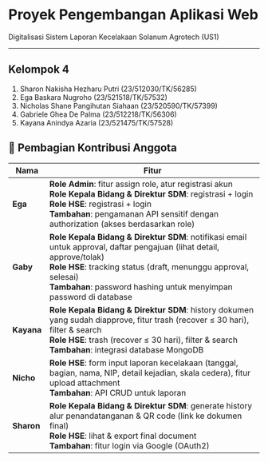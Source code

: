 # Proyek Pengembangan Aplikasi Web
Digitalisasi Sistem Laporan Kecelakaan Solanum Agrotech (US1)

---

## Kelompok 4

1. Sharon Nakisha Hezharu Putri (23/512030/TK/56285)
2. Ega Baskara Nugroho (23/521518/TK/57532)
3. Nicholas Shane Pangihutan Siahaan (23/520590/TK/57399)
4. Gabriele Ghea De Palma (23/512218/TK/56306)
5. Kayana Anindya Azaria (23/521475/TK/57528)

## 👥 Pembagian Kontribusi Anggota

| Nama    | Fitur                                                                                                    |
|---------|-----------------------------------------------------------------------------------------------------------------|
| **Ega** | **Role Admin**: fitur assign role, atur registrasi akun <br> **Role Kepala Bidang & Direktur SDM**: registrasi + login <br> **Role HSE**: registrasi + login <br> **Tambahan**: pengamanan API sensitif dengan authorization (akses berdasarkan role) |
| **Gaby** | **Role Kepala Bidang & Direktur SDM**: notifikasi email untuk approval, daftar pengajuan (lihat detail, approve/tolak) <br> **Role HSE**: tracking status (draft, menunggu approval, selesai) <br> **Tambahan**: password hashing untuk menyimpan password di database |
| **Kayana** | **Role Kepala Bidang & Direktur SDM**: history dokumen yang sudah diapprove, fitur trash (recover ≤ 30 hari), filter & search <br> **Role HSE**: trash (recover ≤ 30 hari), filter & search <br> **Tambahan**: integrasi database MongoDB |
| **Nicho** | **Role HSE**: form input laporan kecelakaan (tanggal, bagian, nama, NIP, detail kejadian, skala cedera), fitur upload attachment <br> **Tambahan**: API CRUD untuk laporan |
| **Sharon** | **Role Kepala Bidang & Direktur SDM**: generate history alur penandatanganan & QR code (link ke dokumen final) <br> **Role HSE**: lihat & export final document <br> **Tambahan**: fitur login via Google (OAuth2) |
